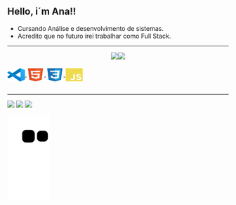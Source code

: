 ## Hello, i´m Ana!!


- Cursando Análise e desenvolvimento de sistemas.
- Acredito que no futuro irei trabalhar como Full  Stack.

<hr>
<div align="center"><a href="https://github.com/AnaPds"><img height="180em" src="https://github-readme-stats.vercel.app/api?username=AnaPds&show_icons=true&theme=dracula&include_all_commits=true&count_private=true"/><img height="180em" src="https://github-readme-stats.vercel.app/api/top-langs/?username=AnaPds&layout=compact&langs_count=7&theme=dracula"/></div><div style="display: inline_block"><br>
  <img align= "center" alt="Ana-HTML" height="30" width="40" src="https://raw.githubusercontent.com/devicons/devicon/master/icons/vscode/vscode-original.svg">
  <img align= "center" alt="Ana-HTML" height="30" width="40" src="https://raw.githubusercontent.com/devicons/devicon/master/icons/html5/html5-original.svg">
  <img align= "center" alt="Ana-CSS" height="30" width="40" src="https://raw.githubusercontent.com/devicons/devicon/master/icons/css3/css3-original.svg">
   <img align= "center" alt="Ana-Js" height="30" width="40" src="https://raw.githubusercontent.com/devicons/devicon/master/icons/javascript/javascript-plain.svg">
   </div>
 
   ##
   
   <hr>
   <a href="https://www.instagram.com/anapds__/" target="_blank"><img src="https://img.shields.io/badge/-Instagram-%23E4405F?style=for-the-badge&logo=instagram&logoColor=white" target="_blank"></a>
   <a href = "mailto:paulati1102@gmail.com"><img src="https://img.shields.io/badge/-Gmail-%23333?style=for-the-badge&logo=gmail&logoColor=white" target="_blank"></a>
<a href="https://linkedin.com/in/ana-paula-923012237" target="_blank"><img src="https://img.shields.io/badge/-LinkedIn-%230077B5?style=for-the-badge&logo=linkedin&logoColor=white" target="_blank"></a>

![snake gif](https://github.com/Anapds/Anapds/blob/output/github-contribution-grid-snake.svg)
